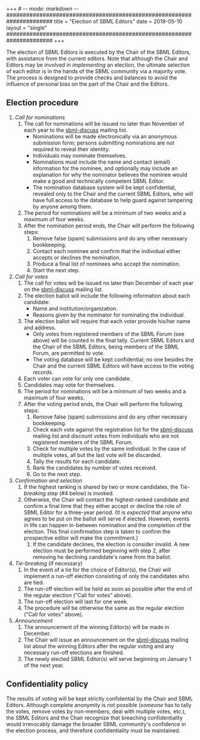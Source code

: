 +++ # -*- mode: markdown -*-
######################################################################
title  = "Election of SBML Editors"
date   = 2019-05-10
layout = "single"
######################################################################
+++

The election of SBML Editors is executed by the Chair of the
SBML Editors, with assistance from the current editors. Note that
although the Chair and Editors may be involved in *implementing* an
election, the ultimate selection of each editor is in the hands of the
SBML community via a majority vote. The process is designed to provide
checks and balances to avoid the influence of personal bias on the part
of the Chair and the Editors.

## Election procedure

1.  *Call for nominations*
    1.  The call for nominations will be issued no later than November
        of each year to the [sbml-discuss](http://sbml.org/Forums)
        mailing list.
          - Nominations will be made electronically via an anonymous
            submission form; persons submitting nominations are not
            required to reveal their identity.
          - Individuals may nominate themselves.
          - Nominations must include the name and contact (email)
            information for the nominee, and optionally may include an
            explanation for why the nominator believes the nominee would
            make a good and technically competent SBML Editor.
          - The nomination database system will be kept confidential,
            revealed only to the Chair and the current SBML Editors, who
            will have full access to the database to help guard against
            tampering by anyone among them.
    2.  The period for nominations will be a minimum of two weeks and a
        maximum of four weeks.
    3.  After the nomination period ends, the Chair will perform the
        following steps:
        1.  Remove false (spam) submissions and do any other necessary
            bookkeeping.
        2.  Contact each nominee and confirm that the individual either
            accepts or declines the nomination.
        3.  Produce a final list of nominees who accept the nomination.
        4.  Start the next step.
2.  *Call for votes*
    1.  The call for votes will be issued no later than December of each
        year on the [sbml-discuss](http://sbml.org/Forums) mailing list.
    2.  The election ballot will include the following information about
        each candidate:
          - Name and institution/organization.
          - Reasons given by the nominator for nominating the
            individual.
    3.  The election ballot will require that each voter provide his/her
        name and address.
          - Only votes from registered members of the SBML Forum (see
            above) will be counted in the final tally. Current SBML
            Editors and the Chair of the SBML Editors, being members of
            the SBML Forum, are permitted to vote.
          - The voting database will be kept confidential; no one
            besides the Chair and the current SBML Editors will have
            access to the voting records.
    4.  Each voter can vote for only one candidate.
    5.  Candidates may vote for themselves.
    6.  The period for nominations will be a minimum of two weeks and a
        maximum of four weeks.
    7.  After the voting period ends, the Chair will perform the
        following steps:
        1.  Remove false (spam) submissions and do any other necessary
            bookkeeping.
        2.  Check each vote against the registration list for the
            [sbml-discuss](http://sbml.org/Forums) mailing list and
            discount votes from individuals who are not registered
            members of the SBML Forum.
        3.  Check for multiple votes by the same individual. In the case
            of multiple votes, all but the last vote will be discarded.
        4.  Tally the results for each candidate.
        5.  Rank the candidates by number of votes received.
        6.  Go to the next step.
3.  *Confirmation and selection*
    1.  If the highest ranking is shared by two or more candidates, the
        *Tie-breaking* step (\#4 below) is invoked.
    2.  Otherwise, the Chair will contact the highest-ranked candidate
        and confirm a final time that they either accept or decline the
        role of SBML Editor for a three-year period. (It is *expected*
        that anyone who agrees to be put on the ballot will serve if
        elected. However, events in life can happen in-between
        nomination and the completion of the election. This final
        confirmation step is taken to confirm the prospective editor
        will make the commitment.)
        1.  If the candidate declines, the election is consider invalid.
            A new election must be performed beginning with step 2,
            after removing he declining candidate's name from the
            ballot.
4.  *Tie-breaking* (if necessary)
    1.  In the event of a tie for the choice of Editor(s), the Chair
        will implement a run-off election consisting of only the
        candidates who are tied.
    2.  The run-off election will be held as soon as possible after the
        end of the regular election ("Call for votes" above).
    3.  The run-off election will last for one week.
    4.  The procedure will be otherwise the same as the regular election
        ("Call for votes" above).
5.  *Announcement*
    1.  The announcement of the winning Editor(s) will be made in
        December.
    2.  The Chair will issue an announcement on the
        [sbml-discuss](http://sbml.org/Forums) mailing list about the
        winning Editors after the regular voting and any necessary
        run-off elections are finished.
    3.  The newly elected SBML Editor(s) will serve beginning on January
        1 of the next year.

## Confidentiality policy

The results of voting will be kept strictly confidential by the Chair
and SBML Editors. Although complete anonymity is not possible (*someone*
has to tally the votes, remove votes by non-members, deal with multiple
votes, etc.), the SBML Editors and the Chair recognize that breaching
confidentiality would irrevocably damage the broader SBML community's
confidence in the election process, and therefore confidentiality must
be maintained.
